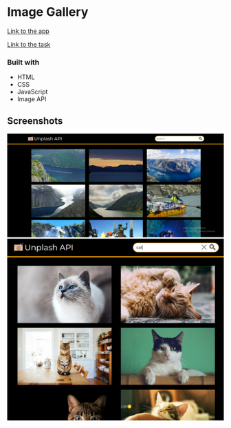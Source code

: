 # Image Gallery

[Link to the app](https://kat2709.github.io/image-gallery/)

[Link to the task](https://github.com/rolling-scopes-school/tasks/blob/master/tasks/js30%23/js30-5.md)

### Built with

- HTML
- CSS
- JavaScript
- Image API

## Screenshots

![](./assets/screen1.PNG)
![](./assets/screen2.PNG)
